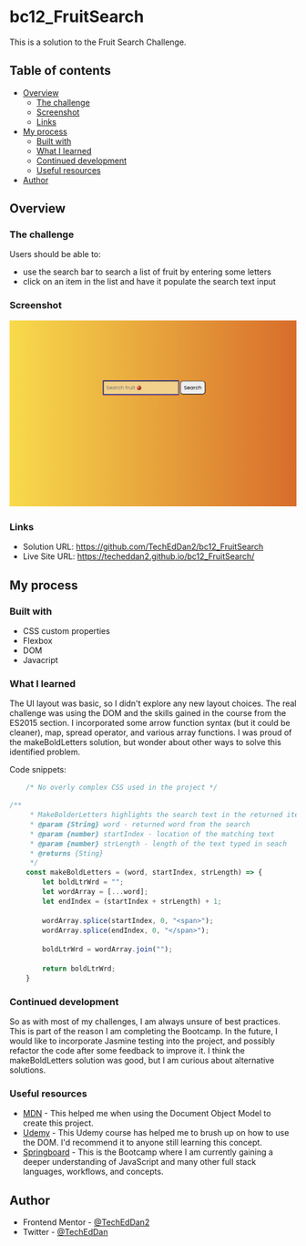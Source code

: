 # bc12_FruitSearch
This is a solution to the Fruit Search Challenge. 

## Table of contents

- [Overview](#overview)
  - [The challenge](#the-challenge)
  - [Screenshot](#screenshot)
  - [Links](#links)
- [My process](#my-process)
  - [Built with](#built-with)
  - [What I learned](#what-i-learned)
  - [Continued development](#continued-development)
  - [Useful resources](#useful-resources)
- [Author](#author)

## Overview

### The challenge

Users should be able to:

- use the search bar to search a list of fruit by entering some letters
- click on an item in the list and have it populate the search text input

### Screenshot

![](./images/Screenshot_2024-07-01.png)


### Links

- Solution URL: https://github.com/TechEdDan2/bc12_FruitSearch
- Live Site URL: https://techeddan2.github.io/bc12_FruitSearch/

## My process

### Built with

- CSS custom properties
- Flexbox
- DOM 
- Javacript

### What I learned

The UI layout was basic, so I didn't explore any new layout choices. The real challenge was using the DOM and the skills gained in the course from the ES2015 section. I incorporated some arrow function syntax (but it could be cleaner), map, spread operator, and various array functions. I was proud of the makeBoldLetters solution, but wonder about other ways to solve this identified problem.   

Code snippets:

```css
    /* No overly complex CSS used in the project */
```
```js
/**
	 * MakeBolderLetters highlights the search text in the returned items
	 * @param {String} word - returned word from the search 
	 * @param {number} startIndex - location of the matching text
	 * @param {number} strLength - length of the text typed in seach
	 * @returns {Sting} 
	 */
	const makeBoldLetters = (word, startIndex, strLength) => {
		let boldLtrWrd = "";
		let wordArray = [...word];
		let endIndex = (startIndex + strLength) + 1;

		wordArray.splice(startIndex, 0, "<span>");
		wordArray.splice(endIndex, 0, "</span>");

		boldLtrWrd = wordArray.join("");

		return boldLtrWrd;
	}
```

### Continued development

So as with most of my challenges, I am always unsure of best practices. This is part of the reason I am completing the Bootcamp. In the future, I would like to incorporate Jasmine testing into the project, and possibly refactor the code after some feedback to improve it. I think the makeBoldLetters solution was good, but I am curious about alternative solutions. 

### Useful resources

- [MDN](https://developer.mozilla.org/en-US/docs/Web/API/Document_Object_Model) - This helped me when using the Document Object Model to create this project. 
- [Udemy](https://www.udemy.com/course/the-web-developer-bootcamp) - This Udemy course has helped me to brush up on how to use the DOM. I'd recommend it to anyone still learning this concept.
- [Springboard](https://www.springboard.com/) - This is the Bootcamp where I am currently gaining a deeper understanding of JavaScript and many other full stack languages, workflows, and concepts.  

## Author

- Frontend Mentor - [@TechEdDan2](https://www.frontendmentor.io/profile/TechEdDan2)
- Twitter - [@TechEdDan](https://twitter.com/TechEdDan)
